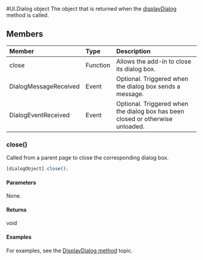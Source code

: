 #UI.Dialog object
The object that is returned when the [displayDialog](officeui.displayDialog.md) method is called.

## Members
| Member	   | Type	|Description|
|:---------------|:--------|:----------|
|close|Function|Allows the add-in to close its dialog box.|
|DialogMessageReceived|Event|Optional. Triggered when the dialog box sends a message.|
|DialogEventReceived|Event|Optional. Triggered when the dialog box has been closed or otherwise unloaded.|


### close()
Called from a parent page to close the corresponding dialog box.     
```js    
[dialogObject].close();    
``` 

#### Parameters    
None. 

#### Returns    
void  


#### Examples
For examples, see the [DisplayDialog method](officeui.displayDialog.md) topic.
